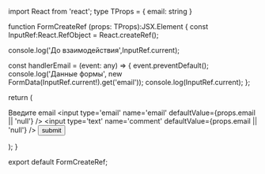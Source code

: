 import React from 'react';
type TProps = {
    email: string
  }

function FormCreateRef (props: TProps):JSX.Element {
  const InputRef:React.RefObject<HTMLFormElement> = React.createRef();

  console.log('До взаимодействия',InputRef.current);

  const handlerEmail = (event: any) => {
    event.preventDefault();
    console.log('Данные формы', new FormData(InputRef.current!).get('email'));
    console.log(InputRef.current);
  };

  return (
    <form
      onSubmit={handlerEmail}
      ref = {InputRef}
    >
      <label htmlFor='email'>Введите email</label>
      <input
        type='email'
        name='email'
        defaultValue={props.email || 'null'}
      />
      <input
        type='text'
        name='comment'
        defaultValue={props.email || 'null'}
      />
      <button type='submit'> submit </button>
    </form>
  );
}


export default FormCreateRef;
